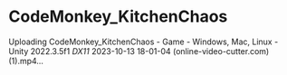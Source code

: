 # CodeMonkey_KitchenChaos

Uploading CodeMonkey_KitchenChaos - Game - Windows, Mac, Linux - Unity 2022.3.5f1 _DX11_ 2023-10-13 18-01-04 (online-video-cutter.com) (1).mp4…



